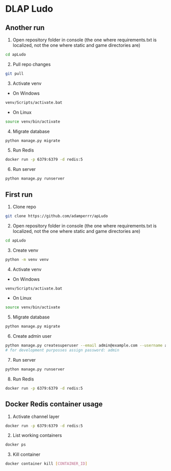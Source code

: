 # DLAP Ludo
## Another run
1. Open repository folder in console (the one where requirements.txt is localized, not the one where static and game directories are)
```bash
cd apLudo
```

2. Pull repo changes
```bash
git pull
```

3. Activate venv
* On Windows
```bash
venv/Scripts/activate.bat
```
* On Linux
```bash
source venv/bin/activate
```

4. Migrate database
```bash
python manage.py migrate
```

5. Run Redis
```bash
docker run -p 6379:6379 -d redis:5
```

6. Run server
```bash
python manage.py runserver
```

## First run
1. Clone repo
```bash
git clone https://github.com/adamperrr/apLudo
```
2. Open repository folder in console (the one where requirements.txt is localized, not the one where static and game directories are)
```bash
cd apLudo
```

3. Create venv
```bash
python -m venv venv
```

4. Activate venv
* On Windows
```bash
venv/Scripts/activate.bat
```
* On Linux
```bash
source venv/bin/activate
```

5. Migrate database
```bash
python manage.py migrate
```

6. Create admin user
```bash
python manage.py createsuperuser --email admin@example.com --username admin
# for development purposses assign password: admin
```

7. Run server
```bash
python manage.py runserver
```

8. Run Redis
```bash
docker run -p 6379:6379 -d redis:5
```
## Docker Redis container usage
1. Activate channel layer
```bash
docker run -p 6379:6379 -d redis:5
```
2. List working containers
```bash
docker ps
```
3. Kill container
```bash
docker container kill [CONTAINER_ID]
```